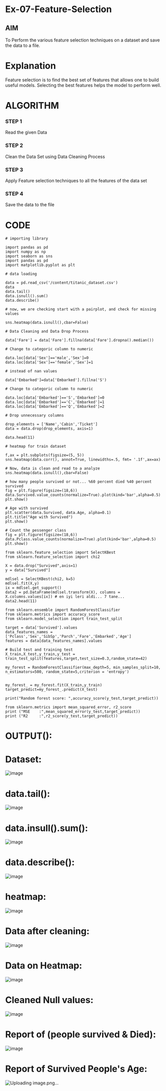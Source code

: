 # Ex-07-Feature-Selection
## AIM
To Perform the various feature selection techniques on a dataset and save the data to a file. 

# Explanation
Feature selection is to find the best set of features that allows one to build useful models.
Selecting the best features helps the model to perform well. 

# ALGORITHM
### STEP 1
Read the given Data
### STEP 2
Clean the Data Set using Data Cleaning Process
### STEP 3
Apply Feature selection techniques to all the features of the data set
### STEP 4
Save the data to the file


# CODE
```
# importing library

import pandas as pd
import numpy as np
import seaborn as sns
import pandas as pd
import matplotlib.pyplot as plt

# data loading

data = pd.read_csv('/content/titanic_dataset.csv')
data
data.tail()
data.isnull().sum()
data.describe()

# now, we are checking start with a pairplot, and check for missing values

sns.heatmap(data.isnull(),cbar=False)

# Data Cleaning and Data Drop Process

data['Fare'] = data['Fare'].fillna(data['Fare'].dropna().median())

# Change to categoric column to numeric

data.loc[data['Sex']=='male','Sex']=0
data.loc[data['Sex']=='female','Sex']=1

# instead of nan values

data['Embarked']=data['Embarked'].fillna('S')

# Change to categoric column to numeric

data.loc[data['Embarked']=='S','Embarked']=0
data.loc[data['Embarked']=='C','Embarked']=1
data.loc[data['Embarked']=='Q','Embarked']=2

# Drop unnecessary columns

drop_elements = ['Name','Cabin','Ticket']
data = data.drop(drop_elements, axis=1)

data.head(11)

# heatmap for train dataset

f,ax = plt.subplots(figsize=(5, 5))
sns.heatmap(data.corr(), annot=True, linewidths=.5, fmt= '.1f',ax=ax)

# Now, data is clean and read to a analyze
sns.heatmap(data.isnull(),cbar=False)

# how many people survived or not... %60 percent died %40 percent survived
fig = plt.figure(figsize=(18,6))
data.Survived.value_counts(normalize=True).plot(kind='bar',alpha=0.5)
plt.show()

# Age with survived
plt.scatter(data.Survived, data.Age, alpha=0.1)
plt.title("Age with Survived")
plt.show()

# Count the pessenger class
fig = plt.figure(figsize=(18,6))
data.Pclass.value_counts(normalize=True).plot(kind='bar',alpha=0.5)
plt.show()

from sklearn.feature_selection import SelectKBest
from sklearn.feature_selection import chi2

X = data.drop("Survived",axis=1)
y = data["Survived"]

mdlsel = SelectKBest(chi2, k=5)
mdlsel.fit(X,y)
ix = mdlsel.get_support()
data2 = pd.DataFrame(mdlsel.transform(X), columns = X.columns.values[ix]) # en iyi leri aldi... 7 tane...
data2.head(11)

from sklearn.ensemble import RandomForestClassifier
from sklearn.metrics import accuracy_score
from sklearn.model_selection import train_test_split

target = data['Survived'].values
data_features_names = ['Pclass','Sex','SibSp','Parch','Fare','Embarked','Age']
features = data[data_features_names].values

# Build test and training test
X_train,X_test,y_train,y_test = train_test_split(features,target,test_size=0.3,random_state=42)

my_forest = RandomForestClassifier(max_depth=5, min_samples_split=10, n_estimators=500, random_state=5,criterion = 'entropy')


my_forest_ = my_forest.fit(X_train,y_train)
target_predict=my_forest_.predict(X_test)

print("Random forest score: ",accuracy_score(y_test,target_predict))

from sklearn.metrics import mean_squared_error, r2_score
print ("MSE    :",mean_squared_error(y_test,target_predict))
print ("R2     :",r2_score(y_test,target_predict))
```
# OUTPUT():
# Dataset:
![image](https://github.com/Jeevithaelumalai/Ex-07-Feature-Selection/assets/118708245/a309a9b1-bce1-4e7d-88b9-a9a929c2c778)
# data.tail():
![image](https://github.com/Jeevithaelumalai/Ex-07-Feature-Selection/assets/118708245/4e824843-7f83-4f48-8dc4-20df9d620fb4)
# data.insull().sum():
![image](https://github.com/Jeevithaelumalai/Ex-07-Feature-Selection/assets/118708245/302d8fc6-8a6f-4d62-8340-5ab171a9a797)
# data.describe():
![image](https://github.com/Jeevithaelumalai/Ex-07-Feature-Selection/assets/118708245/1cf6f1b9-4383-4ad4-8cb5-22b943183425)
# heatmap:
![image](https://github.com/Jeevithaelumalai/Ex-07-Feature-Selection/assets/118708245/3ad0a2a8-4f38-47f7-9270-0badae96b6fc)
# Data after cleaning:
![image](https://github.com/Jeevithaelumalai/Ex-07-Feature-Selection/assets/118708245/7eb410dd-9904-4937-91ca-7524801963d5)
# Data on Heatmap:
![image](https://github.com/Jeevithaelumalai/Ex-07-Feature-Selection/assets/118708245/3e00af8a-4c93-4919-a2de-1ca8ff81bbfe)

# Cleaned Null values:
![image](https://github.com/Jeevithaelumalai/Ex-07-Feature-Selection/assets/118708245/6d2047aa-7546-466a-8f8a-dd7e595bdcf8)
# Report of (people survived & Died):
![image](https://github.com/Jeevithaelumalai/Ex-07-Feature-Selection/assets/118708245/85abee4c-6f76-4c0c-bf68-329e07ca5b31)
# Report of Survived People's Age:
![Uploading image.png…]()

